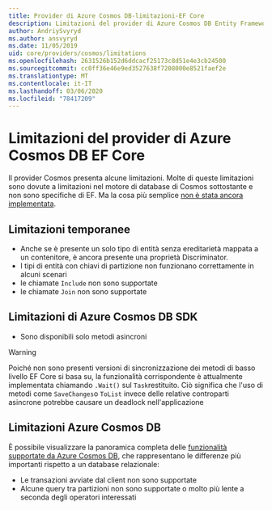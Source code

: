 ```yaml
---
title: Provider di Azure Cosmos DB-limitazioni-EF Core
description: Limitazioni del provider di Azure Cosmos DB Entity Framework Core
author: AndriySvyryd
ms.author: ansvyryd
ms.date: 11/05/2019
uid: core/providers/cosmos/limitations
ms.openlocfilehash: 2631526b152d6ddcacf25173c8d51e4e3cb24500
ms.sourcegitcommit: cc0ff36e46e9ed3527638f7208000e8521faef2e
ms.translationtype: MT
ms.contentlocale: it-IT
ms.lasthandoff: 03/06/2020
ms.locfileid: "78417209"
---
```

# <a name="ef-core-azure-cosmos-db-provider-limitations"></a>Limitazioni del provider di Azure Cosmos DB EF Core

Il provider Cosmos presenta alcune limitazioni. Molte di queste limitazioni sono dovute a limitazioni nel motore di database di Cosmos sottostante e non sono specifiche di EF. Ma la cosa più semplice [non è stata ancora implementata](https://github.com/aspnet/EntityFrameworkCore/issues?page=1&q=is%3Aissue+is%3Aopen+Cosmos+in%3Atitle+label%3Atype-enhancement+sort%3Areactions-%2B1-desc).

## <a name="temporary-limitations"></a>Limitazioni temporanee

- Anche se è presente un solo tipo di entità senza ereditarietà mappata a un contenitore, è ancora presente una proprietà Discriminator.
- I tipi di entità con chiavi di partizione non funzionano correttamente in alcuni scenari
- le chiamate `Include` non sono supportate
- le chiamate `Join` non sono supportate

## <a name="azure-cosmos-db-sdk-limitations"></a>Limitazioni di Azure Cosmos DB SDK

- Sono disponibili solo metodi asincroni

> [!WARNING]
> Poiché non sono presenti versioni di sincronizzazione dei metodi di basso livello EF Core si basa su, la funzionalità corrispondente è attualmente implementata chiamando `.Wait()` sul `Task`restituito. Ciò significa che l'uso di metodi come `SaveChanges`o `ToList` invece delle relative controparti asincrone potrebbe causare un deadlock nell'applicazione

## <a name="azure-cosmos-db-limitations"></a>Limitazioni Azure Cosmos DB

È possibile visualizzare la panoramica completa delle [funzionalità supportate da Azure Cosmos DB](/azure/cosmos-db/modeling-data), che rappresentano le differenze più importanti rispetto a un database relazionale:

- Le transazioni avviate dal client non sono supportate
- Alcune query tra partizioni non sono supportate o molto più lente a seconda degli operatori interessati
